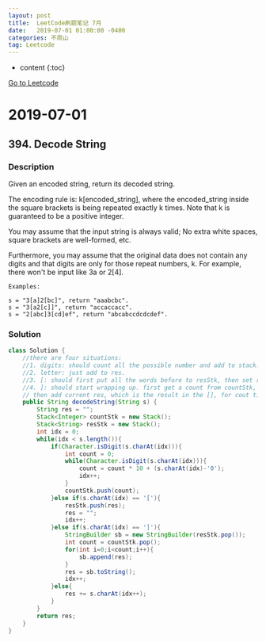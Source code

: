 ```yaml
---
layout: post
title:  LeetCode刷题笔记 7月
date:   2019-07-01 01:00:00 -0400
categories: 不周山
tag: Leetcode
---
```



* content
{:toc}

[Go to Leetcode](https://www.evernote.com/shard/s588/sh/3d35f48d-0506-4091-b714-2c7fd2cbe932/ffd5af217c35393980b68fbb86b3dc56)
# 2019-07-01
## 394. Decode String
### Description
Given an encoded string, return its decoded string.

The encoding rule is: k[encoded_string], where the encoded_string inside the square brackets is being repeated exactly k times. Note that k is guaranteed to be a positive integer.

You may assume that the input string is always valid; No extra white spaces, square brackets are well-formed, etc.

Furthermore, you may assume that the original data does not contain any digits and that digits are only for those repeat numbers, k. For example, there won't be input like 3a or 2[4].
```
Examples:

s = "3[a]2[bc]", return "aaabcbc".
s = "3[a2[c]]", return "accaccacc".
s = "2[abc]3[cd]ef", return "abcabccdcdcdef".
```

### Solution
```java
class Solution {
	//there are four situations:
	//1. digits: should count all the possible number and add to stack.
	//2. letter: just add to res.
	//3. [: should first put all the words before to resStk, then set res to empty.
	//4. ]: should start wrapping up. first get a count from countStk, then pop a string from resStk, which is the result after the [ and number.
	// then add current res, which is the result in the [], for cout times. then make the current string as res.
    public String decodeString(String s) {
        String res = "";
        Stack<Integer> countStk = new Stack();
        Stack<String> resStk = new Stack();
        int idx = 0;
        while(idx < s.length()){
            if(Character.isDigit(s.charAt(idx))){
                int count = 0;
                while(Character.isDigit(s.charAt(idx))){
                    count = count * 10 + (s.charAt(idx)-'0');
                    idx++;
                }
                countStk.push(count);
            }else if(s.charAt(idx) == '['){
                resStk.push(res);
                res = "";
                idx++;
            }else if(s.charAt(idx) == ']'){
                StringBuilder sb = new StringBuilder(resStk.pop());
                int count = countStk.pop();
                for(int i=0;i<count;i++){
                    sb.append(res);
                }
                res = sb.toString();
                idx++;
            }else{
                res += s.charAt(idx++);
            }
        }
        return res;
    }
}
```


